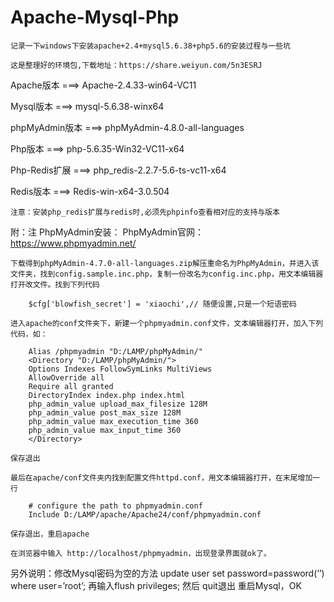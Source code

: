 # Apache-Mysql-Php
	记录一下windows下安装apache+2.4+mysql5.6.38+php5.6的安装过程与一些坑

	这是整理好的环境包,下载地址：https://share.weiyun.com/5n3ESRJ


Apache版本   	===>  Apache-2.4.33-win64-VC11


Mysql版本	 	===>  mysql-5.6.38-winx64

phpMyAdmin版本	===>  phpMyAdmin-4.8.0-all-languages


Php版本	 	 	===>  php-5.6.35-Win32-VC11-x64

Php-Redis扩展  	===>  php_redis-2.2.7-5.6-ts-vc11-x64

Redis版本		===>  Redis-win-x64-3.0.504

	注意：安装php_redis扩展与redis时,必须先phpinfo查看相对应的支持与版本

附：注
PhpMyAdmin安装：
	PhpMyAdmin官网：https://www.phpmyadmin.net/

	下载得到phpMyAdmin-4.7.0-all-languages.zip解压重命名为PhpMyAdmin，并进入该文件夹，找到config.sample.inc.php，复制一份改名为config.inc.php，用文本编辑器打开改文件。找到下列代码

		$cfg['blowfish_secret'] = 'xiaochi',// 随便设置,只是一个短语密码

	进入apache的conf文件夹下，新建一个phpmyadmin.conf文件，文本编辑器打开，加入下列代码，如：
		
		Alias /phpmyadmin "D:/LAMP/phpMyAdmin/"
		<Directory "D:/LAMP/phpMyAdmin/">
		Options Indexes FollowSymLinks MultiViews
		AllowOverride all
		Require all granted
		DirectoryIndex index.php index.html
		php_admin_value upload_max_filesize 128M
		php_admin_value post_max_size 128M
		php_admin_value max_execution_time 360
		php_admin_value max_input_time 360
		</Directory>

	保存退出

	最后在apache/conf文件夹内找到配置文件httpd.conf，用文本编辑器打开，在末尾增加一行

		# configure the path to phpmyadmin.conf
		Include D:/LAMP/apache/Apache24/conf/phpmyadmin.conf

	保存退出，重启apache

	在浏览器中输入 http://localhost/phpmyadmin，出现登录界面就ok了。


另外说明：修改Mysql密码为空的方法
	update user set password=password(‘’) where user=’root’;
	再输入flush privileges;
	然后 quit退出
	重启Mysql，OK
